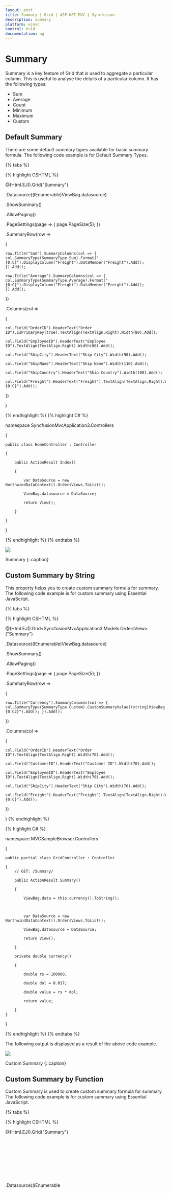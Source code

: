 ```yaml
---
layout: post
title: Summary | Grid | ASP.NET MVC | Syncfusion
description: summary 
platform: ejmvc
control: Grid
documentation: ug
---
```


# Summary 

Summary is a key feature of Grid that is used to aggregate a particular column. This is useful to analyse the details of a particular column. It has the following types:

* Sum
* Average 
* Count
* Minimum
* Maximum
* Custom

## Default Summary


There are some default summary types available for basic summary formula. The following code example is for Default Summary Types.

{% tabs %}

{% highlight CSHTML %}

@(Html.EJ().Grid<OrdersView>("Summary")

.Datasource((IEnumerable<object>)ViewBag.datasource)

.ShowSummary()

.AllowPaging()

.PageSettings(page => { page.PageSize(5); })

.SummaryRow(row =>

{

	row.Title("Sum").SummaryColumns(col => { col.SummaryType(SummaryType.Sum).Format("{0:C}").DisplayColumn("Freight").DataMember("Freight").Add(); }).Add();

	row.Title("Average").SummaryColumns(col => { col.SummaryType(SummaryType.Average).Format("{0:C}").DisplayColumn("Freight").DataMember("Freight").Add(); }).Add();

})

.Columns(col =>

{

	col.Field("OrderID").HeaderText("Order ID").IsPrimaryKey(true).TextAlign(TextAlign.Right).Width(80).Add();

	col.Field("EmployeeID").HeaderText("Employee ID").TextAlign(TextAlign.Right).Width(80).Add();

	col.Field("ShipCity").HeaderText("Ship City").Width(90).Add();

	col.Field("ShipName").HeaderText("Ship Name").Width(110).Add();

	col.Field("ShipCountry").HeaderText("Ship Country").Width(100).Add();

	col.Field("Freight").HeaderText("Freight").TextAlign(TextAlign.Right).Width(80).Format("{0:C}").Add();

})

)

{% endhighlight %}
{% highlight C# %}

namespace SyncfusionMvcApplication3.Controllers

{

    public class HomeController : Controller

    {

        public ActionResult Index()

        {

            var DataSource = new NorthwindDataContext().OrdersViews.ToList();

            ViewBag.datasource = DataSource;

            return View();

        }

    }

}



{% endhighlight  %}
{% endtabs %} 

![](Summary_images/Summary_img1.png)

Summary
{:.caption}

## Custom Summary by String

This property helps you to create custom summary formula for summary. The following code example is for custom summary using Essential JavaScript.

{% tabs %}


{% highlight CSHTML %}

@(Html.EJ().Grid<SyncfusionMvcApplication3.Models.OrdersView>("Summary")

.Datasource((IEnumerable<object>)ViewBag.datasource)

.ShowSummary()

.AllowPaging()

.PageSettings(page => { page.PageSize(5); })

.SummaryRow(row =>

{

	row.Title("Currency").SummaryColumns(col => { col.SummaryType(SummaryType.Custom).CustomSummaryValue((string)ViewBag.data).DisplayColumn("Freight").Format("{0:C2}").Add(); }).Add();

})

.Columns(col =>

{

	col.Field("OrderID").HeaderText("Order ID").TextAlign(TextAlign.Right).Width(70).Add();

	col.Field("CustomerID").HeaderText("Customer ID").Width(70).Add();

	col.Field("EmployeeID").HeaderText("Employee ID").TextAlign(TextAlign.Right).Width(70).Add();

	col.Field("ShipCity").HeaderText("Ship City").Width(70).Add();

	col.Field("Freight").HeaderText("Freight").TextAlign(TextAlign.Right).Width(70).Format("{0:C}").Add();

})

)
{% endhighlight  %}

{% highlight C# %}

namespace MVCSampleBrowser.Controllers

{

    public partial class GridController : Controller

    {
        // GET: /Summary/

        public ActionResult Summary()

        {

            ViewBag.data = this.currency().ToString();



            var DataSource = new NorthwindDataContext().OrdersViews.ToList();

            ViewBag.datasource = DataSource;

            return View();

        }

        private double currency()

        {

            double rs = 100000;

            double dol = 0.017;

            double value = rs * dol;

            return value;

        } 
    }

}

{% endhighlight  %}
{% endtabs %} 

The following output is displayed as a result of the above code example.



![](Summary_images/Summary_img2.png)

Custom Summary
{:.caption}

## Custom Summary by Function

Custom Summary is used to create custom summary formula for summary. The following code example is for custom summary using Essential JavaScript.


{% tabs %}

{% highlight CSHTML %}

@(Html.EJ().Grid<EditableOrder>("Summary")

.Datasource((IEnumerable<object>)ViewBag.datasource)

.ShowSummary()

.AllowPaging()

.PageSettings(page => { page.PageSize(5); })

.SummaryRow(row =>

{
	row.Title("Currency").SummaryColumns(col => { col.SummaryType(SummaryType.Custom).CustomSummaryValue("currency").DisplayColumn("Freight").Format("{0:C2}").Add(); }).Add();

})

.Columns(col =>

{

	col.Field("OrderID").HeaderText("Order ID").TextAlign(TextAlign.Right).Width(70).Add();

	col.Field("EmployeeID").HeaderText("Employee ID").TextAlign(TextAlign.Right).Width(70).Add();

	col.Field("ShipCity").HeaderText("Ship City").Width(70).Add();

	col.Field("Freight").HeaderText("Freight").TextAlign(TextAlign.Right).Width(70).Format("{0:C}").Add();

})

)




    <script type="text/javascript">



        function currency() {



            var rs = 100000;



            var dol = 0.017;



            return (rs * dol);

        }

    </script>


{% endhighlight  %}
{% highlight C# %}

namespace MVCSampleBrowser.Controllers

{

    public partial class GridController : Controller

    {

        //

        // GET: /CustomSummary/



        public ActionResult CustomSummary()

        {

            var DataSource = OrderRepository.GetAllRecords().ToList();



            ViewBag.dataSource = DataSource;



            return View();

        }



    }

}


{% endhighlight  %}

{% endtabs %} 

![](Summary_images/Summary_img3.png)

Custom Summary by Function
{:.caption}

## Group Summary

This property helps you to enable the group summary column in Grid. The following code example is for Group summary.
{% tabs %}

{% highlight CSHTML %}

@(Html.EJ().Grid<OrdersView>("Summary")

.Datasource((IEnumerable<object>)ViewBag.datasource)

.ShowSummary()

.AllowPaging()

.PageSettings(page => { page.PageSize(10); })

.SummaryRow(row =>

{

  row.ShowTotalSummary(false)

	 .SummaryColumns(col =>

	 {

		 col.SummaryType(SummaryType.Average)

			.DisplayColumn("Freight")

			.DataMember("Freight")

			.Prefix("Average = ")

			.Format("{0:C}")

			.Add();

	 }).Add();

})

.GroupSettings(group => { group.GroupedColumns(col => { col.Add("CustomerID"); }); })

.Columns(col =>

{

  col.Field("OrderID").HeaderText("Order ID").IsPrimaryKey(true).TextAlign(TextAlign.Right).Width(80).Add();

  col.Field("CustomerID").HeaderText("Customer ID").TextAlign(TextAlign.Left).Width(75).Add();

  col.Field("ShipCity").HeaderText("Ship City").Width(75).Add();

  col.Field("EmployeeID").HeaderText("Employee ID").TextAlign(TextAlign.Right).Width(150).Add();

  col.Field("Freight").HeaderText("Freight").TextAlign(TextAlign.Right).Width(75).Format("{0:C}").Add();

})

)


{% endhighlight  %}

{% highlight C# %}


namespace MVCSampleBrowser.Controllers

{

    public partial class GridController : Controller

    {

        public ActionResult GroupSummary()

        {

            var DataSource = new NorthwindDataContext().OrdersViews.ToList();

            ViewBag.dataSource = DataSource;

            return View();

        }

    }

}

{% endhighlight %}
{% endtabs %} 

The following output is displayed as a result of the above code example.



![](Summary_images/Summary_img4.png)

Group Summary
{:.caption}

## Caption Summary

This property is used to create Caption Summary column in Grid. The following code example is for Caption Summary.

{% tabs %}

{% highlight CSHTML %}

@(Html.EJ().Grid<EditableOrder>("Summary")

.Datasource((IEnumerable<object>)ViewBag.datasource)

.ShowSummary()

.AllowPaging()

.PageSettings(page => { page.PageSize(10); })

.SummaryRow(row =>

{

  row.ShowCaptionSummary(true)

	 .ShowTotalSummary(false)

	 .SummaryColumns(col =>

	 {

		 col.SummaryType(SummaryType.Average)

			.DisplayColumn("Freight")

			.DataMember("Freight")

			.Format("{0:C}")

			.Prefix("Average = ")

			.Add();

	 }).Add();

})

.GroupSettings(group => { group.GroupedColumns(col => { col.Add("CustomerID"); }); })

.Columns(col =>

{

  col.Field("OrderID").HeaderText("Order ID").IsPrimaryKey(true).TextAlign(TextAlign.Right).Width(80).Add();

  col.Field("CustomerID").HeaderText("Customer ID").Width(75).Add();

  col.Field("EmployeeID").HeaderText("Employee ID").TextAlign(TextAlign.Right).Width(75).Add();

  col.Field("Freight").HeaderText("Freight").TextAlign(TextAlign.Right).Width(75).Format("{0:C}").Add();



})

)
{% endhighlight  %}

{% highlight C# %}


namespace MVCSampleBrowser.Controllers

{

    public partial class GridController : Controller

    {

        public ActionResult CaptionSummary()

        {

            var DataSource = OrderRepository.GetAllRecords().ToList();

            ViewBag.dataSource = DataSource;

            return View();

        }

    }

}


{% endhighlight  %}
{% endtabs %} 

The following output is displayed as a result of the above code example.



![](Summary_images/Summary_img5.png)

Caption Summary
{:.caption}

